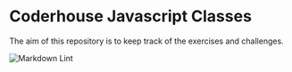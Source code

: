 # Coderhouse Javascript Classes

The aim of this repository is to keep track of the exercises and challenges.

![Markdown Lint](https://github.com/ezeBalsamo/Sticker-Album-Simulator/actions/workflows/markdown-lint.yml/badge.svg)